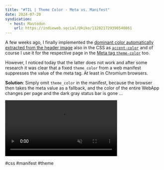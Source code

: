 ```yaml
---
title: "#TIL | Theme Color - Meta vs. Manifest"
date: 2024-07-20
syndication:
  - host: Mastodon
    url: https://indieweb.social/@kiko/112821729396540861
---
```


A few weeks ago, I finally implemented the [dominant color automatically extracted from the header image](/post/get-and-use-a-dominant-color-that-matches-the-header-image/) also in the CSS as [`accent-color`](https://developer.mozilla.org/en-US/docs/Web/CSS/accent-color) and of course I use it for the respective page in the [Meta tag `theme-color`](https://developer.mozilla.org/en-US/docs/Web/HTML/Element/meta/name/theme-color) too.

However, I noticed today that the latter does not work and after some research it was clear that a fixed `theme_color` from a web manifest suppresses the value of the meta tag. At least in Chromium browsers.

**Solution**: Simply omit `theme_color` in the manifest, because the browser then takes the meta value as a fallback, and the color of the entire WebApp changes per page and the dark gray status bar is gone ...

<video width="360px" controls autoplay muted playsinline loop>
  <source src="images/Screenshot_2024-07-20_160624~2.mp4" type="video/mp4">
</video>

#css #manifest #theme